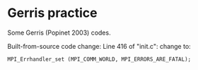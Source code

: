# Gerris practice

Some Gerris (Popinet 2003) codes.

Built-from-source code change:
Line 416 of "init.c":
change to:
```
MPI_Errhandler_set (MPI_COMM_WORLD, MPI_ERRORS_ARE_FATAL);
```
